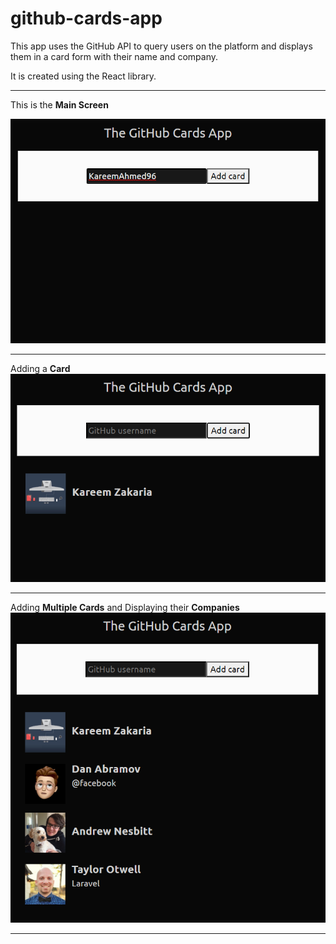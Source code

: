 # github-cards-app
This app uses the GitHub API to query users on the platform and displays them in a card form with their name and company.

It is created using the React library.

_________________________________________________________________________________________
This is the **Main Screen**

![Main Screen](main-screen.png)
_________________________________________________________________________________________

Adding a **Card**
![Adding a Card](card-adding.png)
_________________________________________________________________________________________

Adding **Multiple Cards** and Displaying their **Companies**
![Adding Multiple Cards and Displaying their Companies](multiple-cards.png)
_________________________________________________________________________________________
